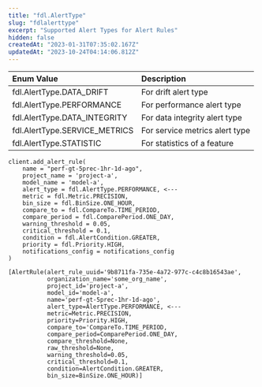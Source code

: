 ```yaml
---
title: "fdl.AlertType"
slug: "fdlalerttype"
excerpt: "Supported Alert Types for Alert Rules"
hidden: false
createdAt: "2023-01-31T07:35:02.167Z"
updatedAt: "2023-10-24T04:14:06.812Z"
---
```

| Enum Value                    | Description                    |
| :---------------------------- | :----------------------------- |
| fdl.AlertType.DATA_DRIFT      | For drift alert type           |
| fdl.AlertType.PERFORMANCE     | For performance alert type     |
| fdl.AlertType.DATA_INTEGRITY  | For data integrity alert type  |
| fdl.AlertType.SERVICE_METRICS | For service metrics alert type |
| fdl.AlertType.STATISTIC       | For statistics of a feature    |

```text Usage
client.add_alert_rule(
    name = "perf-gt-5prec-1hr-1d-ago",
    project_name = 'project-a',
    model_name = 'model-a',
    alert_type = fdl.AlertType.PERFORMANCE, <---
    metric = fdl.Metric.PRECISION,
    bin_size = fdl.BinSize.ONE_HOUR, 
    compare_to = fdl.CompareTo.TIME_PERIOD,
    compare_period = fdl.ComparePeriod.ONE_DAY,
    warning_threshold = 0.05,
    critical_threshold = 0.1,
    condition = fdl.AlertCondition.GREATER,
    priority = fdl.Priority.HIGH,
    notifications_config = notifications_config
)
```
```Text Outputs
[AlertRule(alert_rule_uuid='9b8711fa-735e-4a72-977c-c4c8b16543ae',
           organization_name='some_org_name',
           project_id='project-a',
           model_id='model-a',
           name='perf-gt-5prec-1hr-1d-ago',
           alert_type=AlertType.PERFORMANCE, <---
           metric=Metric.PRECISION,
           priority=Priority.HIGH,
           compare_to='CompareTo.TIME_PERIOD,
           compare_period=ComparePeriod.ONE_DAY,
           compare_threshold=None,
           raw_threshold=None,
           warning_threshold=0.05,
           critical_threshold=0.1,
           condition=AlertCondition.GREATER,
           bin_size=BinSize.ONE_HOUR)]
```